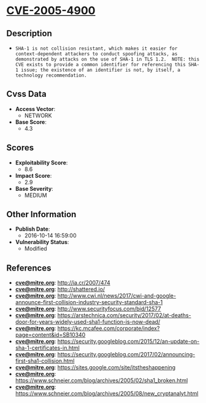 
# [CVE-2005-4900](http://ia.cr/2007/474)

## Description

- `SHA-1 is not collision resistant, which makes it easier for context-dependent attackers to conduct spoofing attacks, as demonstrated by attacks on the use of SHA-1 in TLS 1.2.  NOTE: this CVE exists to provide a common identifier for referencing this SHA-1 issue; the existence of an identifier is not, by itself, a technology recommendation.`

## Cvss Data

- **Access Vector**:
  - NETWORK
- **Base Score**:
  - 4.3

## Scores

- **Exploitability Score**:
  - 8.6
- **Impact Score**:
  - 2.9
- **Base Severity**:
  - MEDIUM

## Other Information

- **Publish Date**:
  - 2016-10-14 16:59:00
- **Vulnerability Status**:
  - Modified

## References

- **cve@mitre.org**: http://ia.cr/2007/474
- **cve@mitre.org**: http://shattered.io/
- **cve@mitre.org**: http://www.cwi.nl/news/2017/cwi-and-google-announce-first-collision-industry-security-standard-sha-1
- **cve@mitre.org**: http://www.securityfocus.com/bid/12577
- **cve@mitre.org**: https://arstechnica.com/security/2017/02/at-deaths-door-for-years-widely-used-sha1-function-is-now-dead/
- **cve@mitre.org**: https://kc.mcafee.com/corporate/index?page=content&id=SB10340
- **cve@mitre.org**: https://security.googleblog.com/2015/12/an-update-on-sha-1-certificates-in.html
- **cve@mitre.org**: https://security.googleblog.com/2017/02/announcing-first-sha1-collision.html
- **cve@mitre.org**: https://sites.google.com/site/itstheshappening
- **cve@mitre.org**: https://www.schneier.com/blog/archives/2005/02/sha1_broken.html
- **cve@mitre.org**: https://www.schneier.com/blog/archives/2005/08/new_cryptanalyt.html
